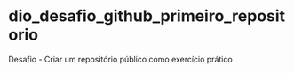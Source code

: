 # dio_desafio_github_primeiro_repositorio
Desafio - Criar um repositório público como exercício prático
